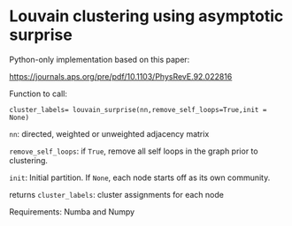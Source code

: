 # Louvain clustering using asymptotic surprise

Python-only implementation based on this paper:

https://journals.aps.org/pre/pdf/10.1103/PhysRevE.92.022816

Function to call:
```
cluster_labels= louvain_surprise(nn,remove_self_loops=True,init = None)
```
`nn`: directed, weighted or unweighted adjacency matrix

`remove_self_loops`: if `True`, remove all self loops in the graph prior to clustering.

`init`: Initial partition. If `None`, each node starts off as its own community.

returns `cluster_labels`: cluster assignments for each node

Requirements: Numba and Numpy
